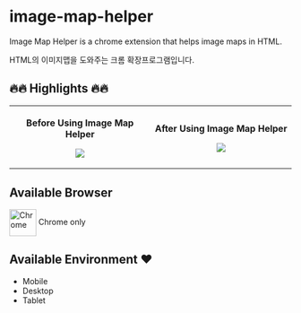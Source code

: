 # image-map-helper
Image Map Helper is a chrome extension that helps image maps in HTML.

HTML의 이미지맵을 도와주는 크롬 확장프로그램입니다.

## 🔥🔥 Highlights 🔥🔥

<table>
	<tr>
		<th width="50%">
			<p><a title="before"></a> Before Using Image Map Helper
			<p><img src="https://user-images.githubusercontent.com/39899731/138906506-02befe4a-cae3-44ad-a3f1-8e240d771cea.png">
		<th width="50%">
			<p><a title="after"></a> After Using Image Map Helper
			<p><img src="https://user-images.githubusercontent.com/39899731/138906614-b9e11063-f7ce-4547-b64f-87c9e80bb3d1.png">
	<tr>
</table>

## Available Browser
<img src="https://user-images.githubusercontent.com/39899731/138910423-205a97d4-c205-4d13-90fb-d3189936a5e3.png" width="48" alt="Chrome" valign="middle" /> Chrome only

## Available Environment ♥
- Mobile
- Desktop
- Tablet
			
